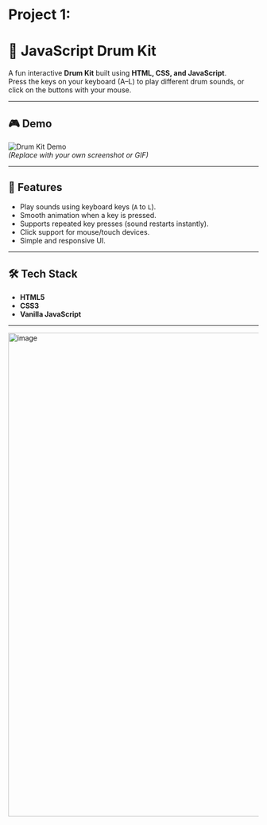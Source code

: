 # Project 1:
# 🥁 JavaScript Drum Kit

A fun interactive **Drum Kit** built using **HTML, CSS, and JavaScript**.  
Press the keys on your keyboard (A–L) to play different drum sounds, or click on the buttons with your mouse.  

---

## 🎮 Demo
![Drum Kit Demo](https://user-images.githubusercontent.com/your-gif-or-screenshot.gif)  
*(Replace with your own screenshot or GIF)*

---

## 🚀 Features
- Play sounds using keyboard keys (`A` to `L`).
- Smooth animation when a key is pressed.
- Supports repeated key presses (sound restarts instantly).
- Click support for mouse/touch devices.
- Simple and responsive UI.

---

## 🛠️ Tech Stack
- **HTML5**
- **CSS3**
- **Vanilla JavaScript**

---
<img width="1913" height="973" alt="image" src="https://github.com/user-attachments/assets/29320a62-62e2-4025-9d65-81e38640d094" />
